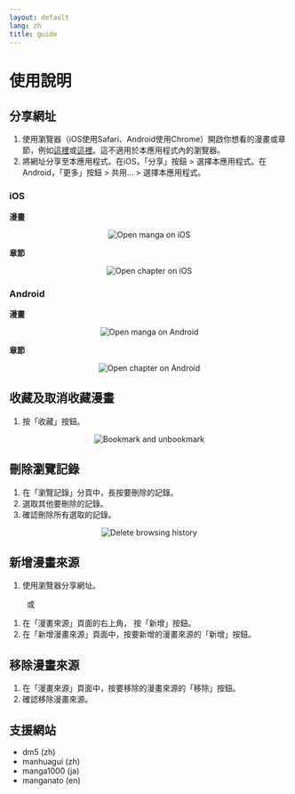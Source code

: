 ```yaml
---
layout: default
lang: zh
title: guide
---
```


# 使用說明

## 分享網址
1. 使用瀏覽器（iOS使用Safari、Android使用Chrome）開啟你想看的漫畫或章節，例如[這裡](https://tsuideni-works.github.io/zh/manga.html)或[這裡](https://tsuideni-works.github.io/zh/pages.html)。這不適用於本應用程式內的瀏覽器。
2. 將網址分享至本應用程式。在iOS，「分享」按鈕 > 選擇本應用程式。在Android，「更多」按鈕 > 共用... > 選擇本應用程式。

### iOS

**漫畫**

<p align="center">
  <img src="https://tsuideni-works.github.io/assets/img/openManga_ios.gif" alt="Open manga on iOS" />
</p>

**章節**

<p align="center">
  <img src="https://tsuideni-works.github.io/assets/img/openChapter_ios.gif" alt="Open chapter on iOS" />
</p>

### Android

**漫畫**

<p align="center">
  <img src="https://tsuideni-works.github.io/assets/img/openManga_android.gif" alt="Open manga on Android" />
</p>

**章節**

<p align="center">
  <img src="https://tsuideni-works.github.io/assets/img/openChapter_android.gif" alt="Open chapter on Android" />
</p>

## 收藏及取消收藏漫畫
1. 按「收藏」按鈕。

<p align="center">
  <img src="https://tsuideni-works.github.io/assets/img/bookmark.gif" alt="Bookmark and unbookmark" />
</p>

## 刪除瀏覽記錄
1. 在「瀏覽記錄」分頁中，長按要刪除的記錄。
2. 選取其他要刪除的記錄。
3. 確認刪除所有選取的記錄。

<p align="center">
  <img src="https://tsuideni-works.github.io/assets/img/deleteHistory.gif" alt="Delete browsing history" />
</p>

## 新增漫畫來源
1. 使用瀏覽器分享網址。

&nbsp; &nbsp; &nbsp; &nbsp; 或

1. 在「漫畫來源」頁面的右上角， 按「新增」按鈕。
2. 在「新增漫畫來源」頁面中，按要新增的漫畫來源的「新增」按鈕。

## 移除漫畫來源
1. 在「漫畫來源」頁面中，按要移除的漫畫來源的「移除」按鈕。
2. 確認移除漫畫來源。

## 支援網站
- dm5 (zh)
- manhuagui (zh)
- manga1000 (ja)
- manganato (en)
